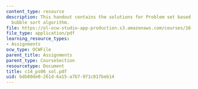 ```yaml
---
content_type: resource
description: This handout contains the solutions for Problem set based on arrays and
  bubble sort algorithm.
file: https://ol-ocw-studio-app-production.s3.amazonaws.com/courses/16-01-unified-engineering-i-ii-iii-iv-fall-2005-spring-2006/bdb80de0261d6a15a7b7971c817beb14_c14_ps06_sol.pdf
file_type: application/pdf
learning_resource_types:
- Assignments
ocw_type: OCWFile
parent_title: Assignments
parent_type: CourseSection
resourcetype: Document
title: c14_ps06_sol.pdf
uid: bdb80de0-261d-6a15-a7b7-971c817beb14
---
```

